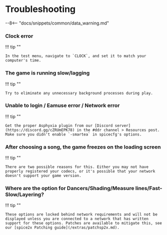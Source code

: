 # Troubleshooting

--8<-- "docs/snippets/common/data_warning.md"

### Clock error

!!! tip ""

    In the test menu, navigate to `CLOCK`, and set it to match your computer's time.

### The game is running slow/lagging

!!! tip ""

    Try to eliminate any unnecessary background processes during play.

### Unable to login / Eamuse error / Network error

!!! tip ""

    Get the proper Asphyxia plugin from our [Discord server](https://discord.gg/cZRUmEPK78) in the #ddr channel > Resources post.
    Make sure you didn't enable `-smartea` in spicecfg's options.

### After choosing a song, the game freezes on the loading screen

!!! tip ""

    There are two possible reasons for this. Either you may not have properly registered your codecs, or it's possible that your network doesn't support your game version.

### Where are the option for Dancers/Shading/Measure lines/Fast-Slow/Layering?

!!! tip ""

    These options are locked behind network requirements and will not be displayed unless you are connected to a network that has written support for these options. Patches are available to mitigate this, see our [spice2x Patching guide](/extras/patchsp2x.md).